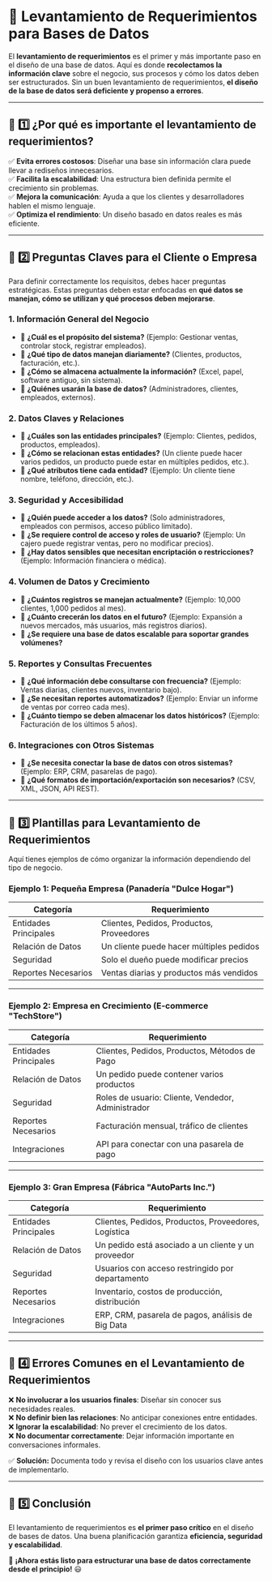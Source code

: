 # 📌 Levantamiento de Requerimientos para Bases de Datos

El **levantamiento de requerimientos** es el primer y más importante paso en el diseño de una base de datos. Aquí es donde **recolectamos la información clave** sobre el negocio, sus procesos y cómo los datos deben ser estructurados. Sin un buen levantamiento de requerimientos, **el diseño de la base de datos será deficiente y propenso a errores**.

---

## 📌 1️⃣ ¿Por qué es importante el levantamiento de requerimientos?

✅ **Evita errores costosos**: Diseñar una base sin información clara puede llevar a rediseños innecesarios.  
✅ **Facilita la escalabilidad**: Una estructura bien definida permite el crecimiento sin problemas.  
✅ **Mejora la comunicación**: Ayuda a que los clientes y desarrolladores hablen el mismo lenguaje.  
✅ **Optimiza el rendimiento**: Un diseño basado en datos reales es más eficiente.

---

## 📌 2️⃣ Preguntas Claves para el Cliente o Empresa

Para definir correctamente los requisitos, debes hacer preguntas estratégicas. Estas preguntas deben estar enfocadas en **qué datos se manejan, cómo se utilizan y qué procesos deben mejorarse**.

### **1. Información General del Negocio**
- 📌 **¿Cuál es el propósito del sistema?** (Ejemplo: Gestionar ventas, controlar stock, registrar empleados).
- 📌 **¿Qué tipo de datos manejan diariamente?** (Clientes, productos, facturación, etc.).
- 📌 **¿Cómo se almacena actualmente la información?** (Excel, papel, software antiguo, sin sistema).
- 📌 **¿Quiénes usarán la base de datos?** (Administradores, clientes, empleados, externos).

### **2. Datos Claves y Relaciones**
- 📌 **¿Cuáles son las entidades principales?** (Ejemplo: Clientes, pedidos, productos, empleados).
- 📌 **¿Cómo se relacionan estas entidades?** (Un cliente puede hacer varios pedidos, un producto puede estar en múltiples pedidos, etc.).
- 📌 **¿Qué atributos tiene cada entidad?** (Ejemplo: Un cliente tiene nombre, teléfono, dirección, etc.).

### **3. Seguridad y Accesibilidad**
- 📌 **¿Quién puede acceder a los datos?** (Solo administradores, empleados con permisos, acceso público limitado).
- 📌 **¿Se requiere control de acceso y roles de usuario?** (Ejemplo: Un cajero puede registrar ventas, pero no modificar precios).
- 📌 **¿Hay datos sensibles que necesitan encriptación o restricciones?** (Ejemplo: Información financiera o médica).

### **4. Volumen de Datos y Crecimiento**
- 📌 **¿Cuántos registros se manejan actualmente?** (Ejemplo: 10,000 clientes, 1,000 pedidos al mes).
- 📌 **¿Cuánto crecerán los datos en el futuro?** (Ejemplo: Expansión a nuevos mercados, más usuarios, más registros diarios).
- 📌 **¿Se requiere una base de datos escalable para soportar grandes volúmenes?**

### **5. Reportes y Consultas Frecuentes**
- 📌 **¿Qué información debe consultarse con frecuencia?** (Ejemplo: Ventas diarias, clientes nuevos, inventario bajo).
- 📌 **¿Se necesitan reportes automatizados?** (Ejemplo: Enviar un informe de ventas por correo cada mes).
- 📌 **¿Cuánto tiempo se deben almacenar los datos históricos?** (Ejemplo: Facturación de los últimos 5 años).

### **6. Integraciones con Otros Sistemas**
- 📌 **¿Se necesita conectar la base de datos con otros sistemas?** (Ejemplo: ERP, CRM, pasarelas de pago).
- 📌 **¿Qué formatos de importación/exportación son necesarios?** (CSV, XML, JSON, API REST).

---

## 📌 3️⃣ Plantillas para Levantamiento de Requerimientos

Aquí tienes ejemplos de cómo organizar la información dependiendo del tipo de negocio.

### **Ejemplo 1: Pequeña Empresa (Panadería "Dulce Hogar")**

| **Categoría**        | **Requerimiento**                           |
|----------------------|-------------------------------------------|
| Entidades Principales | Clientes, Pedidos, Productos, Proveedores |
| Relación de Datos   | Un cliente puede hacer múltiples pedidos |
| Seguridad           | Solo el dueño puede modificar precios |
| Reportes Necesarios | Ventas diarias y productos más vendidos |

---

### **Ejemplo 2: Empresa en Crecimiento (E-commerce "TechStore")**

| **Categoría**          | **Requerimiento**                          |
|------------------------|--------------------------------------------|
| Entidades Principales | Clientes, Pedidos, Productos, Métodos de Pago |
| Relación de Datos     | Un pedido puede contener varios productos |
| Seguridad             | Roles de usuario: Cliente, Vendedor, Administrador |
| Reportes Necesarios   | Facturación mensual, tráfico de clientes |
| Integraciones         | API para conectar con una pasarela de pago |

---

### **Ejemplo 3: Gran Empresa (Fábrica "AutoParts Inc.")**

| **Categoría**         | **Requerimiento**                            |
|----------------------|--------------------------------------------|
| Entidades Principales | Clientes, Pedidos, Productos, Proveedores, Logística |
| Relación de Datos   | Un pedido está asociado a un cliente y un proveedor |
| Seguridad           | Usuarios con acceso restringido por departamento |
| Reportes Necesarios | Inventario, costos de producción, distribución |
| Integraciones       | ERP, CRM, pasarela de pagos, análisis de Big Data |

---

## 📌 4️⃣ Errores Comunes en el Levantamiento de Requerimientos

❌ **No involucrar a los usuarios finales**: Diseñar sin conocer sus necesidades reales.  
❌ **No definir bien las relaciones**: No anticipar conexiones entre entidades.  
❌ **Ignorar la escalabilidad**: No prever el crecimiento de los datos.  
❌ **No documentar correctamente**: Dejar información importante en conversaciones informales.  

✅ **Solución:** Documenta todo y revisa el diseño con los usuarios clave antes de implementarlo.

---

## 📌 5️⃣ Conclusión

El levantamiento de requerimientos es **el primer paso crítico** en el diseño de bases de datos. Una buena planificación garantiza **eficiencia, seguridad y escalabilidad**.

🚀 **¡Ahora estás listo para estructurar una base de datos correctamente desde el principio!** 😃

